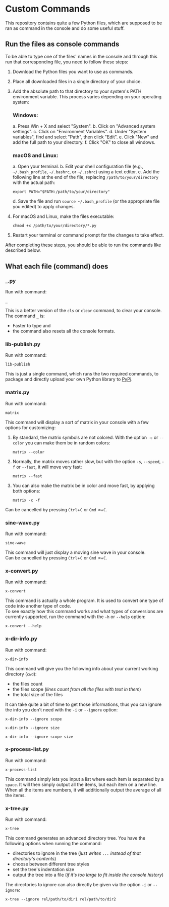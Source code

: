 # Custom Commands
This repository contains quite a few Python files, which are supposed to be ran as command in the console and do some useful stuff.


## Run the files as console commands
To be able to type one of the files' names in the console and through this run that corresponding file, you need to follow these steps:

1. Download the Python files you want to use as commands.
2. Place all downloaded files in a single directory of your choice.
3. Add the absolute path to that directory to your system's PATH environment variable. This process varies depending on your operating system:

   ### Windows:
   a. Press Win + X and select "System".
   b. Click on "Advanced system settings".
   c. Click on "Environment Variables".
   d. Under "System variables", find and select "Path", then click "Edit".
   e. Click "New" and add the full path to your directory.
   f. Click "OK" to close all windows.

   ### macOS and Linux:
   a. Open your terminal.
   b. Edit your shell configuration file (e.g., `~/.bash_profile`, `~/.bashrc`, or `~/.zshrc`) using a text editor.
   c. Add the following line at the end of the file, replacing `/path/to/your/directory` with the actual path:
      ```
      export PATH="$PATH:/path/to/your/directory"
      ```
   d. Save the file and run `source ~/.bash_profile` (or the appropriate file you edited) to apply changes.

4. For macOS and Linux, make the files executable:
   ```
   chmod +x /path/to/your/directory/*.py
   ```
5. Restart your terminal or command prompt for the changes to take effect.

After completing these steps, you should be able to run the commands like described below.


## What each file (command) does

### _.py
Run with command:
```console
_
```
This is a better version of the `cls` or `clear` command, to clear your console. The command `_` is:<br>
* Faster to type and
* the command also resets all the console formats.

### lib-publish.py
Run with command:
```console
lib-publish
```
This is just a single command, which runs the two required commands, to package and directly upload your own Python library to [PyPi](https://pypi.org/).

### matrix.py
Run with command:
```console
matrix
```
This command will display a sort of matrix in your console with a few options for customizing:
1. By standard, the matrix symbols are not colored. With the option `-c` or `--color` you can make them be in random colors:
   
   ```console
   matrix --color
   ```
3. Normally, the matrix moves rather slow, but with the option `-s`, `--speed`, `-f` or `--fast`, it will move very fast:
   
   ```console
   matrix --fast
   ```
3. You can also make the matrix be in color and move fast, by applying both options:

   ```console
   matrix -c -f
   ```
Can be cancelled by pressing `Ctrl`+`C` or `Cmd ⌘`+`C`.

### sine-wave.py
Run with command:
```console
sine-wave
```
This command will just display a moving sine wave in your console.<br>
Can be cancelled by pressing `Ctrl`+`C` or `Cmd ⌘`+`C`.

### x-convert.py
Run with command:
```console
x-convert
```
This command is actually a whole program. It is used to convert one type of code into another type of code.<br>
To see exactly how this command works and what types of conversions are currently supported, run the command with the `-h` or `--help` option:
```console
x-convert --help
```

### x-dir-info.py
Run with command:
```console
x-dir-info
```
This command will give you the following info about your current working directory (`cwd`):
* the files count
* the files scope (*lines count from all the files with text in them*)
* the total size of the files

It can take quite a bit of time to get those informations, thus you can ignore the info you don't need with the `-i` or `--ignore` option:
```console
x-dir-info --ignore scope
```
```console
x-dir-info --ignore size
```
```console
x-dir-info --ignore scope size
```

### x-process-list.py
Run with command:
```console
x-process-list
```
This command simply lets you input a list where each item is separated by a `space`. It will then simply output all the items, but each item on a new line.<br>
When all the items are numbers, it will additionally output the average of all the items.

### x-tree.py
Run with command:
```console
x-tree
```
This command generates an advanced directory tree. You have the following options when running the command:
* directories to ignore in the tree (*just writes `...` instead of that directory's contents*)
* choose between different tree styles
* set the tree's indentation size
* output the tree into a file (*if it's too large to fit inside the console history*)

The directories to ignore can also directly be given via the option `-i` or `--ignore`:
```console
x-tree --ignore rel/path/to/dir1 rel/path/to/dir2
```

